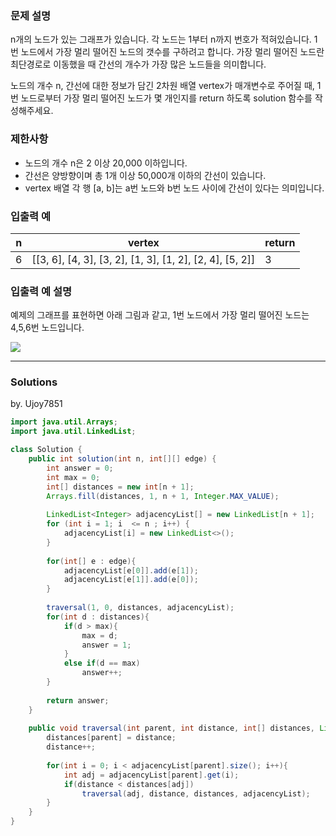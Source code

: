 ### 문제 설명
n개의 노드가 있는 그래프가 있습니다. 각 노드는 1부터 n까지 번호가 적혀있습니다. 1번 노드에서 가장 멀리 떨어진 노드의 갯수를 구하려고 합니다. 가장 멀리 떨어진 노드란 최단경로로 이동했을 때 간선의 개수가 가장 많은 노드들을 의미합니다.

노드의 개수 n, 간선에 대한 정보가 담긴 2차원 배열 vertex가 매개변수로 주어질 때, 1번 노드로부터 가장 멀리 떨어진 노드가 몇 개인지를 return 하도록 solution 함수를 작성해주세요.

### 제한사항
* 노드의 개수 n은 2 이상 20,000 이하입니다.
* 간선은 양방향이며 총 1개 이상 50,000개 이하의 간선이 있습니다.
* vertex 배열 각 행 [a, b]는 a번 노드와 b번 노드 사이에 간선이 있다는 의미입니다.

### 입출력 예
n | vertex | return
--|--------|-------
6 | [[3, 6], [4, 3], [3, 2], [1, 3], [1, 2], [2, 4], [5, 2]] | 3

### 입출력 예 설명
예제의 그래프를 표현하면 아래 그림과 같고, 1번 노드에서 가장 멀리 떨어진 노드는 4,5,6번 노드입니다.

![](https://grepp-programmers.s3.amazonaws.com/files/ybm/fadbae38bb/dec85ab5-0273-47b3-ba73-fc0b5f6be28a.png)

---
### Solutions

by. Ujoy7851

```java
import java.util.Arrays;
import java.util.LinkedList;

class Solution {
    public int solution(int n, int[][] edge) {
        int answer = 0;
        int max = 0;
        int[] distances = new int[n + 1];
        Arrays.fill(distances, 1, n + 1, Integer.MAX_VALUE);
        
        LinkedList<Integer> adjacencyList[] = new LinkedList[n + 1];
        for (int i = 1; i  <= n ; i++) {
            adjacencyList[i] = new LinkedList<>();
        }
        
        for(int[] e : edge){
            adjacencyList[e[0]].add(e[1]);
            adjacencyList[e[1]].add(e[0]);
        }
        
        traversal(1, 0, distances, adjacencyList);
        for(int d : distances){
            if(d > max){
                max = d;
                answer = 1;
            }
            else if(d == max)
                answer++;
        }
        
        return answer;
    }
    
    public void traversal(int parent, int distance, int[] distances, LinkedList<Integer> adjacencyList[]){
        distances[parent] = distance;
        distance++;
        
        for(int i = 0; i < adjacencyList[parent].size(); i++){
            int adj = adjacencyList[parent].get(i);
            if(distance < distances[adj])
                traversal(adj, distance, distances, adjacencyList);
        }
    }
}
```
